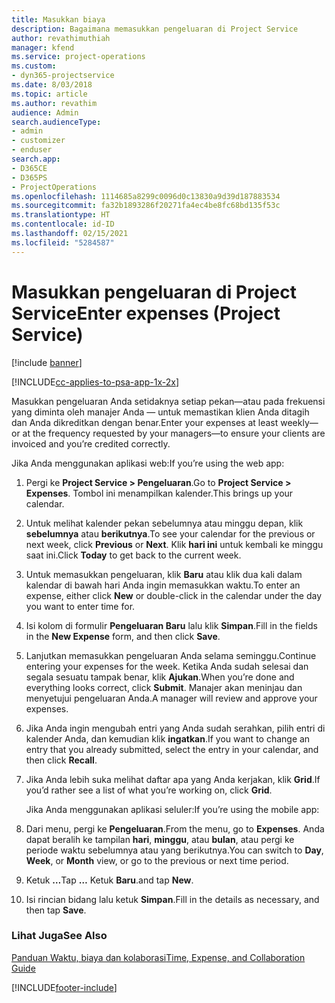 ```yaml
---
title: Masukkan biaya
description: Bagaimana memasukkan pengeluaran di Project Service
author: revathimuthiah
manager: kfend
ms.service: project-operations
ms.custom:
- dyn365-projectservice
ms.date: 8/03/2018
ms.topic: article
ms.author: revathim
audience: Admin
search.audienceType:
- admin
- customizer
- enduser
search.app:
- D365CE
- D365PS
- ProjectOperations
ms.openlocfilehash: 1114685a8299c0096d0c13830a9d39d187883534
ms.sourcegitcommit: fa32b1893286f20271fa4ec4be8fc68bd135f53c
ms.translationtype: HT
ms.contentlocale: id-ID
ms.lasthandoff: 02/15/2021
ms.locfileid: "5284587"
---
```

# <a name="enter-expenses-project-service"></a><span data-ttu-id="17173-103">Masukkan pengeluaran di Project Service</span><span class="sxs-lookup"><span data-stu-id="17173-103">Enter expenses (Project Service)</span></span>

[!include [banner](../includes/psa-now-project-operations.md)]

[!INCLUDE[cc-applies-to-psa-app-1x-2x](../includes/cc-applies-to-psa-app-1x-2x.md)]

<span data-ttu-id="17173-104">Masukkan pengeluaran Anda setidaknya setiap pekan—atau pada frekuensi yang diminta oleh manajer Anda — untuk memastikan klien Anda ditagih dan Anda dikreditkan dengan benar.</span><span class="sxs-lookup"><span data-stu-id="17173-104">Enter your expenses at least weekly—or at the frequency requested by your managers—to ensure your clients are invoiced and you’re credited correctly.</span></span>  
  
 <span data-ttu-id="17173-105">Jika Anda menggunakan aplikasi web:</span><span class="sxs-lookup"><span data-stu-id="17173-105">If you’re using the web app:</span></span>  
  
1. <span data-ttu-id="17173-106">Pergi ke **Project Service > Pengeluaran**.</span><span class="sxs-lookup"><span data-stu-id="17173-106">Go to **Project Service > Expenses**.</span></span> <span data-ttu-id="17173-107">Tombol ini menampilkan kalender.</span><span class="sxs-lookup"><span data-stu-id="17173-107">This brings up your calendar.</span></span>  
  
2. <span data-ttu-id="17173-108">Untuk melihat kalender pekan sebelumnya atau minggu depan, klik **sebelumnya** atau **berikutnya**.</span><span class="sxs-lookup"><span data-stu-id="17173-108">To see your calendar for the previous or next week, click **Previous** or **Next**.</span></span> <span data-ttu-id="17173-109">Klik **hari ini** untuk kembali ke minggu saat ini.</span><span class="sxs-lookup"><span data-stu-id="17173-109">Click **Today** to get back to the current week.</span></span>  
  
3. <span data-ttu-id="17173-110">Untuk memasukkan pengeluaran, klik **Baru** atau klik dua kali dalam kalendar di bawah hari Anda ingin memasukkan waktu.</span><span class="sxs-lookup"><span data-stu-id="17173-110">To enter an expense, either click **New** or double-click in the calendar under the day you want to enter time for.</span></span>  
  
4. <span data-ttu-id="17173-111">Isi kolom di formulir **Pengeluaran Baru** lalu klik **Simpan**.</span><span class="sxs-lookup"><span data-stu-id="17173-111">Fill in the fields in the **New Expense** form, and then click **Save**.</span></span>  
  
5. <span data-ttu-id="17173-112">Lanjutkan memasukkan pengeluaran Anda selama seminggu.</span><span class="sxs-lookup"><span data-stu-id="17173-112">Continue entering your expenses for the week.</span></span> <span data-ttu-id="17173-113">Ketika Anda sudah selesai dan segala sesuatu tampak benar, klik **Ajukan**.</span><span class="sxs-lookup"><span data-stu-id="17173-113">When you’re done and everything looks correct, click **Submit**.</span></span> <span data-ttu-id="17173-114">Manajer akan meninjau dan menyetujui pengeluaran Anda.</span><span class="sxs-lookup"><span data-stu-id="17173-114">A manager will review and approve your expenses.</span></span>  
  
6. <span data-ttu-id="17173-115">Jika Anda ingin mengubah entri yang Anda sudah serahkan, pilih entri di kalender Anda, dan kemudian klik **ingatkan**.</span><span class="sxs-lookup"><span data-stu-id="17173-115">If you want to change an entry that you already submitted, select the entry in your calendar, and then click **Recall**.</span></span>  
  
7. <span data-ttu-id="17173-116">Jika Anda lebih suka melihat daftar apa yang Anda kerjakan, klik **Grid**.</span><span class="sxs-lookup"><span data-stu-id="17173-116">If you’d rather see a list of what you’re working on, click **Grid**.</span></span>  
  
   <span data-ttu-id="17173-117">Jika Anda menggunakan aplikasi seluler:</span><span class="sxs-lookup"><span data-stu-id="17173-117">If you’re using the mobile app:</span></span>  
  
8. <span data-ttu-id="17173-118">Dari menu, pergi ke **Pengeluaran**.</span><span class="sxs-lookup"><span data-stu-id="17173-118">From the menu, go to **Expenses**.</span></span>     <span data-ttu-id="17173-119">Anda dapat beralih ke tampilan **hari**, **minggu**, atau **bulan**, atau pergi ke periode waktu sebelumnya atau yang berikutnya.</span><span class="sxs-lookup"><span data-stu-id="17173-119">You can switch to **Day**, **Week**, or **Month** view, or go to the previous or next time period.</span></span>  
  
9. <span data-ttu-id="17173-120">Ketuk **…**</span><span class="sxs-lookup"><span data-stu-id="17173-120">Tap **…**</span></span> <span data-ttu-id="17173-121">Ketuk **Baru**.</span><span class="sxs-lookup"><span data-stu-id="17173-121">and tap **New**.</span></span>  
  
10. <span data-ttu-id="17173-122">Isi rincian bidang lalu ketuk **Simpan**.</span><span class="sxs-lookup"><span data-stu-id="17173-122">Fill in the details as necessary, and then tap **Save**.</span></span>  
  
### <a name="see-also"></a><span data-ttu-id="17173-123">Lihat Juga</span><span class="sxs-lookup"><span data-stu-id="17173-123">See Also</span></span>  
 [<span data-ttu-id="17173-124">Panduan Waktu, biaya dan kolaborasi</span><span class="sxs-lookup"><span data-stu-id="17173-124">Time, Expense, and Collaboration Guide</span></span>](../psa/time-expense-collaboration-guide.md)


[!INCLUDE[footer-include](../includes/footer-banner.md)]
